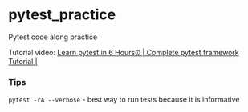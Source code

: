 # pytest_practice
Pytest code along practice

Tutorial video: [Learn pytest in 6 Hours⏰ | Complete pytest framework Tutorial |](LambdaTesthttps://youtu.be/KZstMSOHIvQ?si=8slCvoL_t_mhguqg)

### Tips
```pytest -rA --verbose``` - best way to run tests because it is informative
